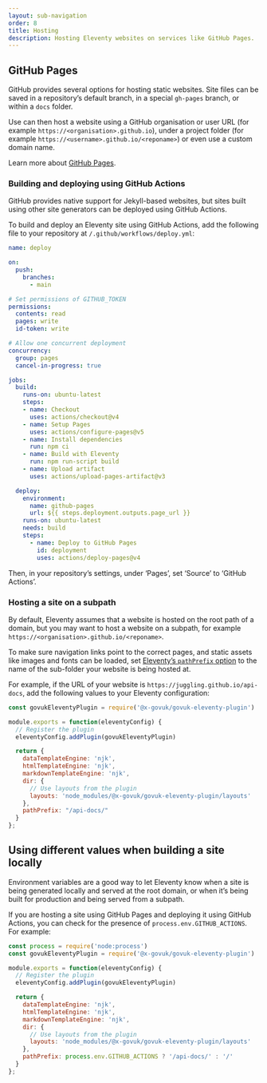 ```yaml
---
layout: sub-navigation
order: 8
title: Hosting
description: Hosting Eleventy websites on services like GitHub Pages.
---
```


## GitHub Pages

GitHub provides several options for hosting static websites. Site files can be saved in a repository’s default branch, in a special `gh-pages` branch, or within a `docs` folder.

Use can then host a website using a GitHub organisation or user URL (for example `https://<organisation>.github.io`), under a project folder (for example `https://<username>.github.io/<reponame>`) or even use a custom domain name.

Learn more about [GitHub Pages](https://docs.github.com/en/pages).

### Building and deploying using GitHub Actions

GitHub provides native support for Jekyll-based websites, but sites built using other site generators can be deployed using GitHub Actions.

To build and deploy an Eleventy site using GitHub Actions, add the following file to your repository at `/.github/workflows/deploy.yml`:

```yaml
name: deploy

on:
  push:
    branches:
      - main

# Set permissions of GITHUB_TOKEN
permissions:
  contents: read
  pages: write
  id-token: write

# Allow one concurrent deployment
concurrency:
  group: pages
  cancel-in-progress: true

jobs:
  build:
    runs-on: ubuntu-latest
    steps:
    - name: Checkout
      uses: actions/checkout@v4
    - name: Setup Pages
      uses: actions/configure-pages@v5
    - name: Install dependencies
      run: npm ci
    - name: Build with Eleventy
      run: npm run-script build
    - name: Upload artifact
      uses: actions/upload-pages-artifact@v3

  deploy:
    environment:
      name: github-pages
      url: ${{ steps.deployment.outputs.page_url }}
    runs-on: ubuntu-latest
    needs: build
    steps:
      - name: Deploy to GitHub Pages
        id: deployment
        uses: actions/deploy-pages@v4
```

Then, in your repository’s settings, under ‘Pages’, set ‘Source’ to ‘GitHub Actions’.

### Hosting a site on a subpath

By default, Eleventy assumes that a website is hosted on the root path of a domain, but you may want to host a website on a subpath, for example `https://<organisation>.github.io/<reponame>`.

To make sure navigation links point to the correct pages, and static assets like images and fonts can be loaded, set [Eleventy’s `pathPrefix` option](https://www.11ty.dev/docs/config/#deploy-to-a-subdirectory-with-a-path-prefix) to the name of the sub-folder your website is being hosted at.

For example, if the URL of your website is `https://juggling.github.io/api-docs`, add the following values to your Eleventy configuration:

```js
const govukEleventyPlugin = require('@x-govuk/govuk-eleventy-plugin')

module.exports = function(eleventyConfig) {
  // Register the plugin
  eleventyConfig.addPlugin(govukEleventyPlugin)

  return {
    dataTemplateEngine: 'njk',
    htmlTemplateEngine: 'njk',
    markdownTemplateEngine: 'njk',
    dir: {
      // Use layouts from the plugin
      layouts: 'node_modules/@x-govuk/govuk-eleventy-plugin/layouts'
    },
    pathPrefix: "/api-docs/"
  }
};
```

## Using different values when building a site locally

Environment variables are a good way to let Eleventy know when a site is being generated locally and served at the root domain, or when it’s being built for production and being served from a subpath.

If you are hosting a site using GitHub Pages and deploying it using GitHub Actions, you can check for the presence of `process.env.GITHUB_ACTIONS`. For example:

```js
const process = require('node:process')
const govukEleventyPlugin = require('@x-govuk/govuk-eleventy-plugin')

module.exports = function(eleventyConfig) {
  // Register the plugin
  eleventyConfig.addPlugin(govukEleventyPlugin)

  return {
    dataTemplateEngine: 'njk',
    htmlTemplateEngine: 'njk',
    markdownTemplateEngine: 'njk',
    dir: {
      // Use layouts from the plugin
      layouts: 'node_modules/@x-govuk/govuk-eleventy-plugin/layouts'
    },
    pathPrefix: process.env.GITHUB_ACTIONS ? '/api-docs/' : '/'
  }
};
```

